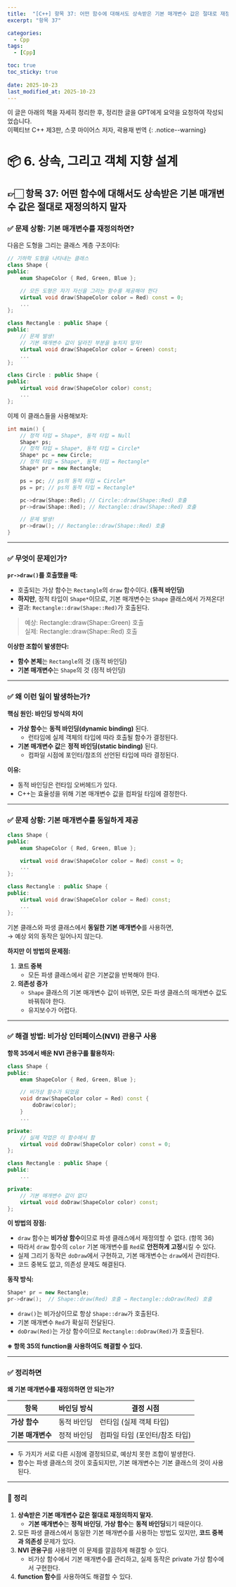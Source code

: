 ```yaml
---
title:  "[C++] 항목 37: 어떤 함수에 대해서도 상속받은 기본 매개변수 값은 절대로 재정의하지 말자"
excerpt: "항목 37"

categories:
  - Cpp
tags:
  - [Cpp]

toc: true
toc_sticky: true
 
date: 2025-10-23
last_modified_at: 2025-10-23
---
```

이 글은 아래의 책을 자세히 정리한 후, 정리한 글을 GPT에게 요약을 요청하여 작성되었습니다.  
이펙티브 C++ 제3판, 스콧 마이어스 저자, 곽용재 번역
{: .notice--warning}

# 📦 6. 상속, 그리고 객체 지향 설계
## 👉🏻 항목 37: 어떤 함수에 대해서도 상속받은 기본 매개변수 값은 절대로 재정의하지 말자

### ✅ 문제 상황: 기본 매개변수를 재정의하면?

다음은 도형을 그리는 클래스 계층 구조이다:

```cpp
// 기하학 도형을 나타내는 클래스
class Shape {
public:
    enum ShapeColor { Red, Green, Blue };

    // 모든 도형은 자기 자신을 그리는 함수를 제공해야 한다
    virtual void draw(ShapeColor color = Red) const = 0;
    ...
};

class Rectangle : public Shape {
public:
    // 문제 발생!
    // 기본 매개변수 값이 달라진 부분을 놓치지 말자!
    virtual void draw(ShapeColor color = Green) const;
    ...
};

class Circle : public Shape {
public:
    virtual void draw(ShapeColor color) const;
    ...
};
```

이제 이 클래스들을 사용해보자:

```cpp
int main() {
    // 정적 타입 = Shape*, 동적 타입 = Null
    Shape* ps;
    // 정적 타입 = Shape*, 동적 타입 = Circle*
    Shape* pc = new Circle;
    // 정적 타입 = Shape*, 동적 타입 = Rectangle*
    Shape* pr = new Rectangle;

    ps = pc; // ps의 동적 타입 = Circle*
    ps = pr; // ps의 동적 타입 = Rectangle*

    pc->draw(Shape::Red); // Circle::draw(Shape::Red) 호출
    pr->draw(Shape::Red); // Rectangle::draw(Shape::Red) 호출

    // 문제 발생!
    pr->draw(); // Rectangle::draw(Shape::Red) 호출
}
```

---

### ✅ 무엇이 문제인가?

**`pr->draw()`를 호출했을 때:**

- 호출되는 가상 함수는 `Rectangle`의 `draw` 함수이다. **(동적 바인딩)**
- **하지만**, 정적 타입이 `Shape*`이므로, 기본 매개변수는 `Shape` 클래스에서 가져온다!
- 결과: `Rectangle::draw(Shape::Red)`가 호출된다.

> 예상: Rectangle::draw(Shape::Green) 호출  
> 실제: Rectangle::draw(Shape::Red) 호출

**이상한 조합이 발생한다:**

- **함수 본체**는 `Rectangle`의 것 (동적 바인딩)
- **기본 매개변수**는 `Shape`의 것 (정적 바인딩)

---

### ✅ 왜 이런 일이 발생하는가?

**핵심 원인: 바인딩 방식의 차이**

- **가상 함수**는 **동적 바인딩(dynamic binding)** 된다.
    - 런타임에 실제 객체의 타입에 따라 호출될 함수가 결정된다.
- **기본 매개변수 값**은 **정적 바인딩(static binding)** 된다.
    - 컴파일 시점에 포인터/참조의 선언된 타입에 따라 결정된다.

**이유:**

- 동적 바인딩은 런타임 오버헤드가 있다.
- C++는 효율성을 위해 기본 매개변수 값을 컴파일 타임에 결정한다.

---

### ✅ 문제 상황: 기본 매개변수를 동일하게 제공

```cpp
class Shape {
public:
    enum ShapeColor { Red, Green, Blue };

    virtual void draw(ShapeColor color = Red) const = 0;
    ...
};

class Rectangle : public Shape {
public:
    virtual void draw(ShapeColor color = Red) const;
    ...
};
```

기본 클래스와 파생 클래스에서 **동일한 기본 매개변수**를 사용하면,  
→ 예상 외의 동작은 일어나지 않는다.

**하지만 이 방법의 문제점:**

1. **코드 중복**
    - 모든 파생 클래스에서 같은 기본값을 반복해야 한다.
2. **의존성 증가**
    - `Shape` 클래스의 기본 매개변수 값이 바뀌면, 모든 파생 클래스의 매개변수 값도 바꿔줘야 한다.
    - 유지보수가 어렵다.

---

### ✅ 해결 방법: 비가상 인터페이스(NVI) 관용구 사용

**항목 35에서 배운 NVI 관용구를 활용하자:**

```cpp
class Shape {
public:
    enum ShapeColor { Red, Green, Blue };

    // 비가상 함수가 되었음
    void draw(ShapeColor color = Red) const {
        doDraw(color);
    }
    ...

private:
    // 실제 작업은 이 함수에서 함
    virtual void doDraw(ShapeColor color) const = 0;
};

class Rectangle : public Shape {
public:
    ...

private:
    // 기본 매개변수 값이 없다
    virtual void doDraw(ShapeColor color) const;
};
```

**이 방법의 장점:**

- `draw` 함수는 **비가상 함수**이므로 파생 클래스에서 재정의할 수 없다. (항목 36)
- 따라서 `draw` 함수의 `color` 기본 매개변수를 `Red`로 **안전하게 고정**시킬 수 있다.
- 실제 그리기 동작은 `doDraw`에서 구현하고, 기본 매개변수는 `draw`에서 관리한다.
- 코드 중복도 없고, 의존성 문제도 해결된다.

**동작 방식:**

```cpp
Shape* pr = new Rectangle;
pr->draw();  // Shape::draw(Red) 호출 → Rectangle::doDraw(Red) 호출
```

- `draw()`는 비가상이므로 항상 `Shape::draw`가 호출된다.
- 기본 매개변수 `Red`가 확실히 전달된다.
- `doDraw(Red)`는 가상 함수이므로 `Rectangle::doDraw(Red)`가 호출된다.

**※ 항목 35의 function을 사용하여도 해결할 수 있다.**

---

### ✅ 정리하면

**왜 기본 매개변수를 재정의하면 안 되는가?**

| 항목 | 바인딩 방식 | 결정 시점 |
| --- | --- | --- |
| **가상 함수** | 동적 바인딩 | 런타임 (실제 객체 타입) |
| **기본 매개변수** | 정적 바인딩 | 컴파일 타임 (포인터/참조 타입) |
- 두 가지가 서로 다른 시점에 결정되므로, 예상치 못한 조합이 발생한다.
- 함수는 파생 클래스의 것이 호출되지만, 기본 매개변수는 기본 클래스의 것이 사용된다.

---

### 🧐 정리

1. **상속받은 기본 매개변수 값은 절대로 재정의하지 말자.**
    - **기본 매개변수**는 **정적 바인딩**, **가상 함수**는 **동적 바인딩**되기 때문이다.
2. 모든 파생 클래스에서 동일한 기본 매개변수를 사용하는 방법도 있지만, **코드 중복과 의존성** 문제가 있다.
3. **NVI 관용구**를 사용하면 이 문제를 깔끔하게 해결할 수 있다.
    - 비가상 함수에서 기본 매개변수를 관리하고, 실제 동작은 private 가상 함수에서 구현한다.
4. **function 함수**를 사용하여도 해결할 수 있다.